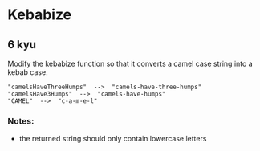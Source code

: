 # Kebabize
## 6 kyu

Modify the kebabize function so that it converts a camel case string into a kebab case.
```
"camelsHaveThreeHumps"  -->  "camels-have-three-humps"
"camelsHave3Humps"  -->  "camels-have-humps"
"CAMEL"  -->  "c-a-m-e-l"
```

### Notes:
- the returned string should only contain lowercase letters


